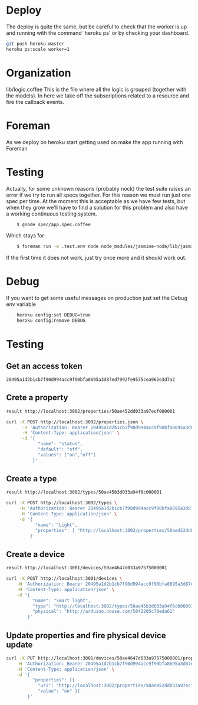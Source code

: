# Deploy

The deploy is quite the same, but be careful to check that the worker is up and running
with the command 'heroku ps' or by checking your dashboard.

```bash
git push heroku master
heroku ps:scale worker=1
```

# Organization

lib/logic.coffee This is the file where all the logic is grouped (together with
the models). In here we take off the subscriptions related to a resource and fire
the callback events.

# Foreman

As we deploy on heroku start getting used on make the app running with Foreman

# Testing

Actually, for some unknown reasons (probably nock) the test suite raises
an error if we try to run all specs together. For this reason we must run
just one spec per time. At the moment this is acceptable as we have few
tests, but when they grow we'll have to find a solution for this problem
and also have a working continuous testing system.

```bash
    $ gnode spec/app.spec.coffee
```

Which stays for

```bash
    $ foreman run -e .test.env node node_modules/jasmine-node/lib/jasmine-node/cli.js --autotest --coffee spec/app.spec.coffee
```

If the first time it does not work, just try once more and it should work out.

# Debug

If you want to get some useful messages on production just set the Debug env variable

```bash
    heroku config:set DEBUG=true
    heroku config:remove DEBUG
```

# Testing

## Get an access token

```
20495a1d2b1cb7f90d994acc9f90bfa8695a3d87ed7992fe9575cea962e3d7a2
```

## Crete a property

```bash
result http://localhost:3002/properties/50ae452dd033a97ecf000001
```

```bash
curl -X POST http://localhost:3002/properties.json \
      -H 'Authorization: Bearer 20495a1d2b1cb7f90d994acc9f90bfa8695a3d87ed7992fe9575cea962e3d7a2' \
      -H 'Content-Type: application/json' \
      -d '{
            "name": "status",
            "default": "off",
            "values": ["on","off"]
          }'
```

## Create a type
```bash
result http://localhost:3002/types/50ae45b3d033a94f6c000001
```
```bash
curl -X POST http://localhost:3002/types \
     -H 'Authorization: Bearer 20495a1d2b1cb7f90d994acc9f90bfa8695a3d87ed7992fe9575cea962e3d7a2' \
     -H 'Content-Type: application/json' \
     -d '{
           "name": "Light",
           "properties": [ "http://localhost:3002/properties/50ae452dd033a97ecf000001" ]
         }'
```

## Create a device
```bash
result http://localhost:3001/devices/50ae4647d033a97575000001
```
```bash
curl -X POST http://localhost:3001/devices \
    -H 'Authorization: Bearer 20495a1d2b1cb7f90d994acc9f90bfa8695a3d87ed7992fe9575cea962e3d7a2' \
    -H 'Content-Type: application/json' \
    -d '{
          "name": "Smart light",
          "type": "http://localhost:3002/types/50ae45b3d033a94f6c000001",
          "physical": "http://arduino.house.com/5042205c70eda61"
        }'
```

## Update properties and fire physical device update
```bash
curl -X PUT http://localhost:3001/devices/50ae4647d033a97575000001/properties \
    -H 'Authorization: Bearer 20495a1d2b1cb7f90d994acc9f90bfa8695a3d87ed7992fe9575cea962e3d7a2' \
    -H 'Content-Type: application/json' \
    -d '{
          "properties": [{
            "uri": "http://localhost:3002/properties/50ae452dd033a97ecf000001",
            "value": "on" }]
        }'
```
